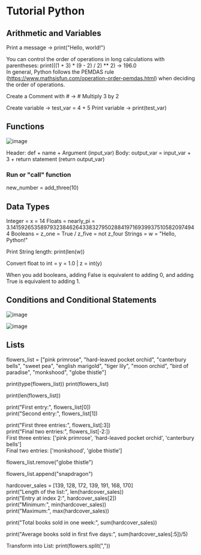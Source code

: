 # Tutorial Python

## Arithmetic and Variables

Print a message -> print("Hello, world!")

You can control the order of operations in long calculations with parentheses: print(((1 + 3) * (9 - 2) / 2) ** 2) -> 196.0  
In general, Python follows the PEMDAS rule (https://www.mathsisfun.com/operation-order-pemdas.html) when deciding the order of operations.

Create a Comment with # -> # Multiply 3 by 2

Create variable -> test_var = 4 + 5
Print variable -> print(test_var)

## Functions

![image](https://github.com/user-attachments/assets/e1fdcf6c-1963-466d-bb56-312037f255bd)

Header: def + name + Argument (input_var)
Body: output_var = input_var + 3 + return statement (return output_var)

### Run or "call" function  
new_number = add_three(10)

## Data Types

Integer = x = 14
Floats = nearly_pi = 3.141592653589793238462643383279502884197169399375105820974944
Booleans = z_one = True / z_five = not z_four
Strings = w = "Hello, Python!"

Print String length: print(len(w))

Convert float to int = y = 1.0 | z = int(y)

When you add booleans, adding False is equivalent to adding 0, and adding True is equivalent to adding 1.

## Conditions and Conditional Statements

![image](https://github.com/user-attachments/assets/b5129c3e-d553-4cb5-8d8e-9c42d3ed38df)

![image](https://github.com/user-attachments/assets/f78e1d15-03e5-42cc-8186-f68de1ce9893)

## Lists

flowers_list = ["pink primrose", "hard-leaved pocket orchid", "canterbury bells", "sweet pea", "english marigold", "tiger lily", "moon orchid", "bird of paradise", "monkshood", "globe thistle"]

print(type(flowers_list))
print(flowers_list)

print(len(flowers_list))

print("First entry:", flowers_list[0])  
print("Second entry:", flowers_list[1])

print("First three entries:", flowers_list[:3])  
print("Final two entries:", flowers_list[-2:])    
First three entries: ['pink primrose', 'hard-leaved pocket orchid', 'canterbury bells']  
Final two entries: ['monkshood', 'globe thistle']

flowers_list.remove("globe thistle")

flowers_list.append("snapdragon")

hardcover_sales = [139, 128, 172, 139, 191, 168, 170]  
print("Length of the list:", len(hardcover_sales))  
print("Entry at index 2:", hardcover_sales[2])  
print("Minimum:", min(hardcover_sales))  
print("Maximum:", max(hardcover_sales))

print("Total books sold in one week:", sum(hardcover_sales))

print("Average books sold in first five days:", sum(hardcover_sales[:5])/5)

Transform into List: print(flowers.split(","))
